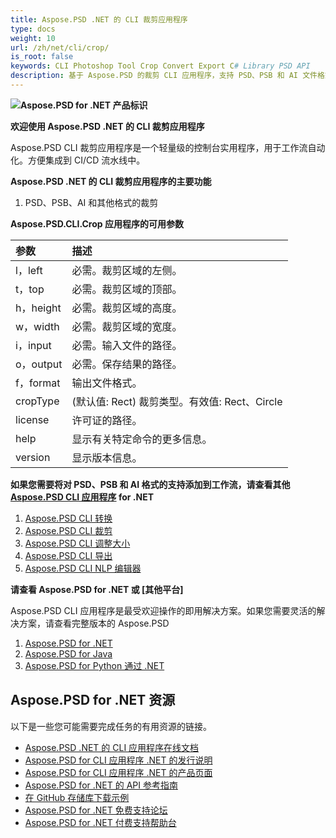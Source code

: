 ```yaml
---
title: Aspose.PSD .NET 的 CLI 裁剪应用程序
type: docs
weight: 10
url: /zh/net/cli/crop/
is_root: false
keywords: CLI Photoshop Tool Crop Convert Export C# Library PSD API
description: 基于 Aspose.PSD 的裁剪 CLI 应用程序，支持 PSD、PSB 和 AI 文件格式。无需代码 CI/CD 自动化。支持对 PSD、PSB 文件进行裁剪，并导出为 PDF、TIFF、JPEG、JPEG2000、PNG、GIF 和 BMP。无需安装 Adobe Photoshop 或 Adobe Illustrator，可从控制台运行而无需额外的代码。
---
```


**![Aspose.PSD for .NET 产品标识](home_1.png)**

**欢迎使用 Aspose.PSD .NET 的 CLI 裁剪应用程序**

Aspose.PSD CLI 裁剪应用程序是一个轻量级的控制台实用程序，用于工作流自动化。方便集成到 CI/CD 流水线中。

**Aspose.PSD .NET 的 CLI 裁剪应用程序的主要功能**

1. PSD、PSB、AI 和其他格式的裁剪

**Aspose.PSD.CLI.Crop 应用程序的可用参数**

| **参数**   | **描述**               |
|:------------|:-----------------------|
| l，left    | 必需。裁剪区域的左侧。   |
| t，top     | 必需。裁剪区域的顶部。   |
| h，height  | 必需。裁剪区域的高度。   |
| w，width   | 必需。裁剪区域的宽度。   |
| i，input   | 必需。输入文件的路径。   |
| o，output  | 必需。保存结果的路径。   |
| f，format  | 输出文件格式。          |
| cropType   | (默认值: Rect) 裁剪类型。有效值: Rect、Circle   |
| license    | 许可证的路径。          |
| help       | 显示有关特定命令的更多信息。          |
| version    | 显示版本信息。          |

**如果您需要将对 PSD、PSB 和 AI 格式的支持添加到工作流，请查看其他 [Aspose.PSD CLI 应用程序](https://docs.aspose.com/psd/net/cli) for .NET**

1. [Aspose.PSD CLI 转换](/psd/zh/net/cli/convert)
2. [Aspose.PSD CLI 裁剪](/psd/zh/net/cli/crop)
3. [Aspose.PSD CLI 调整大小](/psd/zh/net/cli/resize)
4. [Aspose.PSD CLI 导出](/psd/zh/net/cli/export)
5. [Aspose.PSD CLI NLP 编辑器](/psd/zh/net/cli/nlp-editor)

**请查看 Aspose.PSD for .NET 或 [其他平台]**

Aspose.PSD CLI 应用程序是最受欢迎操作的即用解决方案。如果您需要灵活的解决方案，请查看完整版本的 Aspose.PSD

1. [Aspose.PSD for .NET](https://releases.aspose.com/psd/net/)
2. [Aspose.PSD for Java](https://releases.aspose.com/psd/java/) 
3. [Aspose.PSD for Python 通过 .NET](https://releases.aspose.com/psd/python-net/)

## **Aspose.PSD for .NET 资源**

以下是一些您可能需要完成任务的有用资源的链接。

- [Aspose.PSD .NET 的 CLI 应用程序在线文档](/psd/zh/net/cli/crop)
- [Aspose.PSD for CLI 应用程序 .NET 的发行说明](/psd/zh/net/cli/release-notes/)
- [Aspose.PSD for CLI 应用程序 .NET 的产品页面](https://products.aspose.com/psd/net/cli)
- [Aspose.PSD for .NET 的 API 参考指南](https://reference.aspose.com/net/psd)
- [在 GitHub 存储库下载示例](https://github.com/aspose-psd/CLI-Applications)
- [Aspose.PSD for .NET 免费支持论坛](https://forum.aspose.com/c/psd)
- [Aspose.PSD for .NET 付费支持帮助台](https://helpdesk.aspose.com/)

